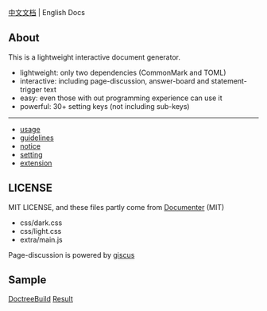 [中文文档](README.md) | English Docs

## About
This is a lightweight interactive document generator.
* lightweight: only two dependencies (CommonMark and TOML)
* interactive: including page-discussion, answer-board and statement-trigger text
* easy: even those with out programming experience can use it
* powerful: 30+ setting keys (not including sub-keys)

---

* [usage](docs/en/usage.md)
* [guidelines](docs/en/guidelines.md)
* [notice](docs/en/notice.md)
* [setting](docs/en/settings.md)
* [extension](docs/en/extension.md)

## LICENSE
MIT LICENSE, and these files partly come from [Documenter](https://github.com/JuliaDocs/Documenter.jl) (MIT)
* css/dark.css
* css/light.css
* extra/main.js

Page-discussion is powered by [giscus](https://github.com/giscus/giscus)

## Sample
[DoctreeBuild](https://github.com/JuliaRoadmap/zhl/blob/master/DoctreeBuild.toml) [Result](https://juliaroadmap.github.io/zh/docs/meta/doctest.html)

